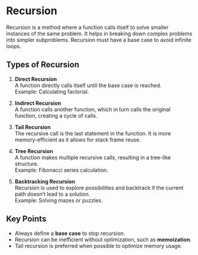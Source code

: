 # Recursion

Recursion is a method where a function calls itself to solve smaller instances of the same problem. It helps in breaking down complex problems into simpler subproblems. Recursion must have a base case to avoid infinite loops.

## Types of Recursion

1. **Direct Recursion**  
   A function directly calls itself until the base case is reached.  
   Example: Calculating factorial.

2. **Indirect Recursion**  
   A function calls another function, which in turn calls the original function, creating a cycle of calls.

3. **Tail Recursion**  
   The recursive call is the last statement in the function. It is more memory-efficient as it allows for stack frame reuse.

4. **Tree Recursion**  
   A function makes multiple recursive calls, resulting in a tree-like structure.  
   Example: Fibonacci series calculation.

5. **Backtracking Recursion**  
   Recursion is used to explore possibilities and backtrack if the current path doesn’t lead to a solution.  
   Example: Solving mazes or puzzles.

## Key Points

- Always define a **base case** to stop recursion.
- Recursion can be inefficient without optimization, such as **memoization**.
- Tail recursion is preferred when possible to optimize memory usage.
